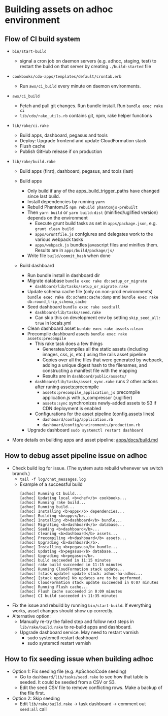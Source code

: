 # Building assets on adhoc environment
## Flow of CI build system
- `bin/start-build`
  - signal a cron job on daemon servers (e.g. adhoc, staging, test) to restart the build on that server by creating `./build-started` file

- `cookbooks/cdo-apps/templates/default/crontab.erb`
  - Run `aws/ci_build` every minute on daemon environments.

- `aws/ci_build`
  - Fetch and pull git changes. Run bundle install. Run `bundle exec rake ci`
  - `lib/cdo/rake_utils.rb` contains git, npm, rake helper functions

- `lib/rake/ci.rake`
  - Build apps, dashboard, pegasus and tools
  - Deploy: Upgrade frontend and update CloudFormation stack
  - Flush cache
  - Publish GitHub release if on production

- `lib/rake/build.rake`
  - Build apps (first), dashboard, pegasus, and tools (last)

  - Build apps
    - Only build if any of the apps_build_trigger_paths have changed since last build.
    - Install dependencies by running `yarn`
    - Rebuild PhantomJS `npm rebuild phantomjs-prebuilt`
    - Then `yarn build` or `yarn build:dist` (minified/uglified version) depends on the environment
      - Execute grunt build tasks as set in `apps/package.json`, e.g. `grunt clean build`
      - `apps/Gruntfile.js` confgiures and delegates work to the various webpack tasks
      - `apps/webpack.js` bundles javascript files and minifies them. Results are in `apps/build/package/js/`
    - Write file `build/commit_hash` when done

  - Build dashboard
    - Run bundle install in dashboard dir
    - Migrate database `bundle exec rake db:setup_or_migrate`
      - `dashboard/lib/tasks/setup_or_migrate.rake`
    - Update schema cache file (only on non-prod environments) `bundle exec rake db:schema:cache:dump` and `bundle exec rake db:round_trip_schema_cache`
    - Seed dashboard `bundle exec rake seed:all`
      - `dashboard/lib/tasks/seed.rake`
      - Can skip this on development env by setting `skip_seed_all: true` in locals.yml
    - Clean dashboard asset `bunlde exec rake assets:clean`
    - Precompile dashboard assets `bundle exec rake assets:precompile`
      - This rake task does a few things
        - Generates/compiles all the static assets (including images, css, js, etc.) using the rails asset pipeline
        - Copies over all the files that were generated by webpack, adding a unique digest hash to the filenames, and constructing a manifest file with the mapping
        - Results are in `dashboard/public/assets/`
      - `dashboard/lib/tasks/asset_sync.rake` runs 2 other actions after runing assets:precompile
        - `assets:precompile_application_js` precompile application.js with js_compressor (:uglifier)
        - `assets:sync` synchronizes newly-added assets to S3 if CDN deployment is enabled
      - Configurations for the asset pipeline (config.assets lines)
        - `dashboard/config/application.rb`
        - `dashboard/config/environments/production.rb`
    - Upgrade dashboard `sudo systemctl restart dashboard`

- More details on building apps and asset pipeline: [apps/docs/build.md](https://github.com/code-dot-org/code-dot-org/blob/staging/apps/docs/build.md)

## How to debug asset pipeline issue on adhoc
- Check build log for issue. (The system auto rebuild whenever we switch branch.)
  - `tail -f log/chat_messages.log`
  - Example of a successful build
    ```
    [adhoc] Running CI build...
    [adhoc] Updating local <b>chef</b> cookbooks...
    [adhoc] Running rake build...
    [adhoc] Running build...
    [adhoc] Installing <b>apps</b> dependencies...
    [adhoc] Building <b>apps</b>...
    [adhoc] Installing <b>dashboard</b> bundle...
    [adhoc] Migrating <b>dashboard</b> database...
    [adhoc] Seeding <b>dashboard</b>...
    [adhoc] Cleaning <b>dashboard</b> assets...
    [adhoc] Precompiling <b>dashboard</b> assets...
    [adhoc] Upgrading <b>dashboard</b>.
    [adhoc] Installing <b>pegasus</b> bundle...
    [adhoc] Updating <b>pegasus</b> database...
    [adhoc] Upgrading <b>pegasus</b>.
    [adhoc] build succeeded in 11:15 minutes
    [adhoc] rake build succeeded in 11:15 minutes
    [adhoc] Running CloudFormation stack update...
    [adhoc] [stack update] update stack: adhoc-ha-adhoc...
    [adhoc] [stack update] No updates are to be performed.
    [adhoc] CloudFormation stack update succeeded in 0:07 minutes
    [adhoc] Running Flush cache...
    [adhoc] Flush cache succeeded in 0:09 minutes
    [adhoc] CI build succeeded in 11:35 minutes
    ```
- Fix the issue and rebuild by running `bin/start-build`. If everything works, asset changes should show up correctly.
- Alternative option:
  - Manually re-try the failed step and follow next steps in `lib/rake/build.rake` to re-build apps and dashboard.
  - Upgrade dashboard service. May need to restart varnish
    - sudo systemctl restart dashboard
    - sudo systemctl restart varnish

## How to fix seeding issue when building adhoc
- Option 1: Fix seeding file  (e.g. ApSchoolCode seeding)
  - Go to `dashboard/lib/tasks/seed.rake` to see how that table is seeded. It could be seeded from a CSV or S3.
  - Edit the seed CSV file to remove conflicting rows. Make a backup of the file first.
- Option 2: Skip seeding
  - Edit `lib/rake/build.rake` -> task dashboard -> comment out `seed:all` call
